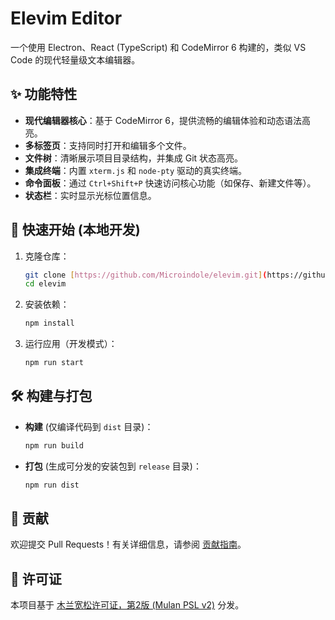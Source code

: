 # Elevim Editor

一个使用 Electron、React (TypeScript) 和 CodeMirror 6 构建的，类似 VS Code 的现代轻量级文本编辑器。

## ✨ 功能特性

* **现代编辑器核心**：基于 CodeMirror 6，提供流畅的编辑体验和动态语法高亮。
* **多标签页**：支持同时打开和编辑多个文件。
* **文件树**：清晰展示项目目录结构，并集成 Git 状态高亮。
* **集成终端**：内置 `xterm.js` 和 `node-pty` 驱动的真实终端。
* **命令面板**：通过 `Ctrl+Shift+P` 快速访问核心功能（如保存、新建文件等）。
* **状态栏**：实时显示光标位置信息。

## 🚀 快速开始 (本地开发)

1.  克隆仓库：
    ```bash
    git clone [https://github.com/Microindole/elevim.git](https://github.com/Microindole/elevim.git)
    cd elevim
    ```

2.  安装依赖：
    ```bash
    npm install
    ```

3.  运行应用（开发模式）：
    ```bash
    npm run start
    ```

## 🛠️ 构建与打包

* **构建** (仅编译代码到 `dist` 目录)：
    ```bash
    npm run build
    ```

* **打包** (生成可分发的安装包到 `release` 目录)：
    ```bash
    npm run dist
    ```

## 🤝 贡献

欢迎提交 Pull Requests！有关详细信息，请参阅 [贡献指南](CONTRIBUTING.md)。

## 📄 许可证

本项目基于 [木兰宽松许可证，第2版 (Mulan PSL v2)](LICENSE) 分发。


